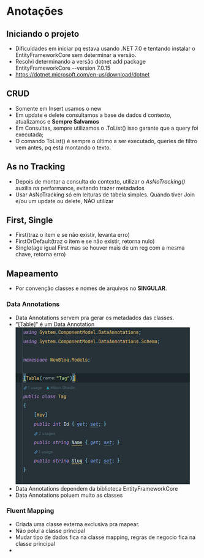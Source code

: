 # Anotações

## Iniciando o projeto

 - Dificuldades em iniciar pq estava usando .NET 7.0 e tentando instalar o EntityFrameworkCore sem determinar a versão.
 - Resolvi determinando a versão dotnet add package EntityFrameworkCore --version 7.0.15
 - https://dotnet.microsoft.com/en-us/download/dotnet

## CRUD
 - Somente em Insert usamos o new <Model>
 - Em update e delete consultamos a base de dados d contexto, atualizamos e **Sempre Salvamos**
 - Em Consultas, sempre utilizamos o .ToList() isso garante que a query foi executada;
 - O comando ToList() é sempre o último a ser executado, queries de filtro vem antes, pq está montando o texto.

## As no Tracking
 - Depois de montar a consulta do contexto, utilizar o *AsNoTracking()* auxilia na performance, evitando trazer metadados
 - Usar AsNoTracking só em leituras de tabela simples. Quando tiver Join e/ou um update ou delete, NÃO utilizar

## First, Single
 - First(traz o item e se não existir, levanta erro)
 - FirstOrDefault(traz o item e se não existir, retorna nulo)
 - Single(age igual First mas se houver mais de um reg com a mesma chave, retorna erro)

## Mapeamento
 - Por convenção classes e nomes de arquivos no **SINGULAR**.
### Data Annotations
 - Data Annotations servem pra gerar os metadados das classes.
 - "[Table]" é um Data Annotation 
![data_annotation.png](pictures/data_annotation.png)
 - Data Annotations dependem da biblioteca EntityFrameworkCore
 - Data Annotations poluem muito as classes

### Fluent Mapping
- Criada uma classe externa exclusiva pra mapear. 
- Não polui a classe principal
- Mudar tipo de dados fica na classe mapping, regras de negocio fica na classe principal
- 